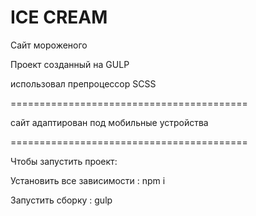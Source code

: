 # ICE CREAM
 Сайт мороженого



Проект созданный на GULP

использовал препроцессор SCSS

=========================================

сайт адаптирован под мобильные устройства

=========================================

Чтобы запустить проект:

Установить все зависимости : npm i

Запустить сборку : gulp
